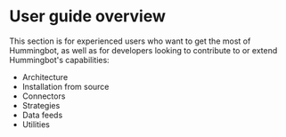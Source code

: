 # User guide overview

This section is for experienced users who want to get the most of Hummingbot, as well as for developers looking to contribute to or extend Hummingbot's capabilities:

* Architecture
* Installation from source
* Connectors
* Strategies
* Data feeds
* Utilities
